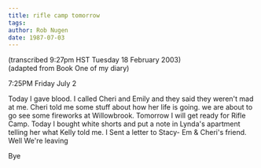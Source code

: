 ```yaml
---
title: rifle camp tomorrow
tags: 
author: Rob Nugen
date: 1987-07-03
---
```


<p class=note>(transcribed 9:27pm HST Tuesday 18 February 2003)
<br>(adapted from Book One of my diary)</p>

<p class=date>7:25PM Friday July 2</p>

<p>Today I gave blood.  I called Cheri and Emily and they said they
weren't mad at me.  Cheri told me some stuff about how her life is
going.  we are about to go see some fireworks at Willowbrook.
Tomorrow I will get ready for Rifle Camp.  Today I bought white shorts
and put a note in Lynda's apartment telling her what Kelly told me.  I
Sent a letter to Stacy- Em & Cheri's friend.  Well We're leaving</p>

<p>Bye</p>
